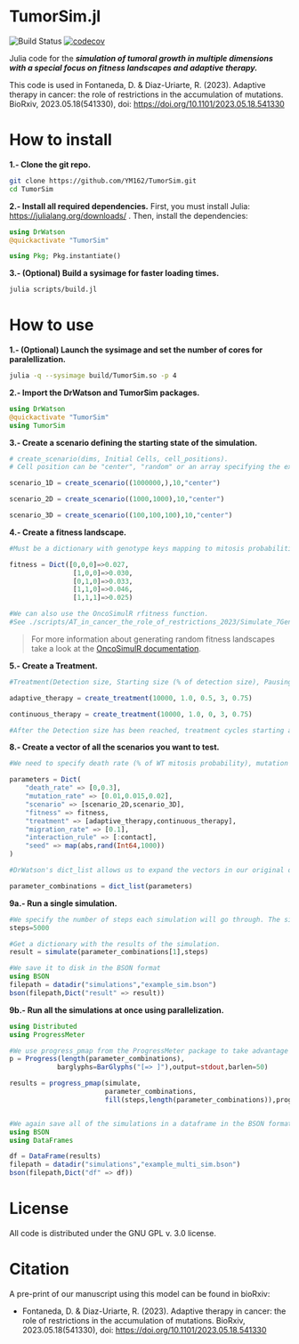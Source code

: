 TumorSim.jl
===========
![Build Status](https://github.com/YM162/TumorSim/actions/workflows/CI.yml/badge.svg)
[![codecov](https://codecov.io/gh/YM162/TumorSim/branch/main/graph/badge.svg?token=6YLRTP584L)](https://codecov.io/gh/YM162/TumorSim)

Julia code for the ***simulation of tumoral growth in multiple dimensions with a special focus on fitness landscapes and adaptive therapy.***

This code is used in Fontaneda, D. & Diaz-Uriarte, R. (2023). Adaptive therapy in cancer: the role of restrictions in the accumulation of mutations. BioRxiv, 2023.05.18(541330), doi: https://doi.org/10.1101/2023.05.18.541330


# How to install
<b>1.- Clone the git repo.</b>
```bash
git clone https://github.com/YM162/TumorSim.git
cd TumorSim
```
<b>2.- Install all required dependencies.</b>
First, you must install Julia: https://julialang.org/downloads/ . Then, install the dependencies:

```julia
using DrWatson
@quickactivate "TumorSim"

using Pkg; Pkg.instantiate()
```
<b>3.- (Optional) Build a sysimage for faster loading times.</b>
```bash
julia scripts/build.jl
```
# How to use
<b>1.- (Optional) Launch the sysimage and set the number of cores for paralellization.</b>
```bash
julia -q --sysimage build/TumorSim.so -p 4
```
<b>2.- Import the DrWatson and TumorSim packages.</b>
```julia
using DrWatson
@quickactivate "TumorSim"
using TumorSim
```
<b>3.- Create a scenario defining the starting state of the simulation.</b>
```julia
# create_scenario(dims, Initial Cells, cell_positions).
# Cell position can be "center", "random" or an array specifying the exact positions.

scenario_1D = create_scenario((1000000,),10,"center")

scenario_2D = create_scenario((1000,1000),10,"center")

scenario_3D = create_scenario((100,100,100),10,"center")
```
<b>4.- Create a fitness landscape.</b> 
```julia
#Must be a dictionary with genotype keys mapping to mitosis probabilities. If a genotype is not in the dictionary, it is asumed to have a mitosis probability of 0.

fitness = Dict([0,0,0]=>0.027,
                [1,0,0]=>0.030,
                [0,1,0]=>0.033,
                [1,1,0]=>0.046,
                [1,1,1]=>0.025)

#We can also use the OncoSimulR rfitness function. 
#See ./scripts/AT_in_cancer_the_role_of_restrictions_2023/Simulate_7Genes_NK_Fitness_1.jl for a working example.
```
>For more information about generating random fitness landscapes take a look at the [OncoSimulR documentation](https://www.bioconductor.org/packages/release/bioc/vignettes/OncoSimulR/inst/doc/OncoSimulR.html#9_Generating_random_fitness_landscapes).

<b>5.- Create a Treatment.</b>
```julia
#Treatment(Detection size, Starting size (% of detection size), Pausing size (% of detection size), Gene of resistance, kill_rate)

adaptive_therapy = create_treatment(10000, 1.0, 0.5, 3, 0.75) 

continuous_therapy = create_treatment(10000, 1.0, 0, 3, 0.75) 

#After the Detection size has been reached, treatment cycles starting and pausing at the specified sizes will begin, killing kill_rate% of the susceptible cells that try to reproduce.
```

<b>8.- Create a vector of all the scenarios you want to test.</b>
```julia
#We need to specify death rate (% of WT mitosis probability), mutation rate, starting scenario, fitness landscape, treatment, migration rate and interaction rule (:contect or :hierarchical_voter)

parameters = Dict(
    "death_rate" => [0,0.3],
    "mutation_rate" => [0.01,0.015,0.02],   
    "scenario" => [scenario_2D,scenario_3D], 
    "fitness" => fitness,
    "treatment" => [adaptive_therapy,continuous_therapy],
    "migration_rate" => [0.1],
    "interaction_rule" => [:contact],
    "seed" => map(abs,rand(Int64,1000))
)

#DrWatson's dict_list allows us to expand the vectors in our original dict to produce a list with all of the possible combinations of parameters.

parameter_combinations = dict_list(parameters)
```
<b>9a.- Run a single simulation.</b>
```julia
#We specify the number of steps each simulation will go through. The simulation will stop early if all cells die or if we reach 1.5 * treatment.detection_size (resistance was aquired).
steps=5000

#Get a dictionary with the results of the simulation.
result = simulate(parameter_combinations[1],steps)

#We save it to disk in the BSON format
using BSON
filepath = datadir("simulations","example_sim.bson")
bson(filepath,Dict("result" => result))

```
<b>9b.- Run all the simulations at once using parallelization.</b>
```julia
using Distributed
using ProgressMeter

#We use progress_pmap from the ProgressMeter package to take advantage of parallelization and perform the simulations.
p = Progress(length(parameter_combinations), 
            barglyphs=BarGlyphs("[=> ]"),output=stdout,barlen=50)

results = progress_pmap(simulate,
                        parameter_combinations,
                        fill(steps,length(parameter_combinations)),progress=p)


#We again save all of the simulations in a dataframe in the BSON format.
using BSON
using DataFrames

df = DataFrame(results)
filepath = datadir("simulations","example_multi_sim.bson")
bson(filepath,Dict("df" => df))
```


# License
All code is distributed under the GNU GPL v. 3.0 license.

# Citation
A pre-print of our manuscript using this model can be found in bioRxiv:
* Fontaneda, D. & Diaz-Uriarte, R. (2023). Adaptive therapy in cancer: the role of restrictions in the accumulation of mutations. BioRxiv, 2023.05.18(541330), doi: https://doi.org/10.1101/2023.05.18.541330

